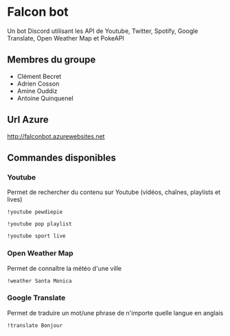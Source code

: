 # Falcon bot

Un bot Discord utilisant les API de Youtube, Twitter, Spotify, Google Translate, Open Weather Map et PokeAPI

## Membres du groupe

* Clément Becret
* Adrien Cosson
* Amine Ouddiz
* Antoine Quinquenel

## Url Azure

http://falconbot.azurewebsites.net

## Commandes disponibles

### Youtube

Permet de rechercher du contenu sur Youtube (vidéos, chaînes, playlists et lives)

```
!youtube pewdiepie

!youtube pop playlist

!youtube sport live
```

### Open Weather Map

Permet de connaître la météo d'une ville

```
!weather Santa Monica
```

### Google Translate

Permet de traduire un mot/une phrase de n'importe quelle langue en anglais

```
!translate Bonjour
```
